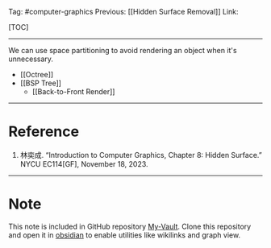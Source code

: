 Tag: #computer-graphics 
Previous: [[Hidden Surface Removal]]
Link: 

[TOC]

---

We can use space partitioning to avoid rendering an object when it's unnecessary.

- [[Octree]]
- [[BSP Tree]]
	- [[Back-to-Front Render]]

---

# Reference

1. 林奕成. “Introduction to Computer Graphics, Chapter 8: Hidden Surface.” NYCU EC114[GF], November 18, 2023.

---

# Note

This note is included in GitHub repository [My-Vault](https://github.com/LittleD3092/My-Vault.git). Clone this repository and open it in [obsidian](https://obsidian.md/) to enable utilities like wikilinks and graph view.